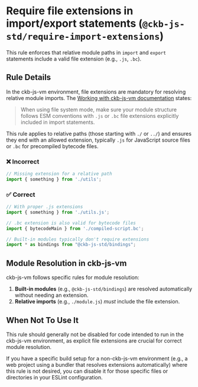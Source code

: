 # Require file extensions in import/export statements (`@ckb-js-std/require-import-extensions`)

<!-- end auto-generated rule header -->

This rule enforces that relative module paths in `import` and `export` statements include a valid file extension (e.g., `.js`, `.bc`).

## Rule Details

In the ckb-js-vm environment, file extensions are mandatory for resolving relative module imports. The [Working with ckb-js-vm documentation](https://github.com/nervosnetwork/ckb-js-vm/tree/main/docs/tutorial/src/ckb-js-vm.md#module-resolution-rules) states:

> When using file system mode, make sure your module structure follows ESM conventions with `.js` or `.bc` file extensions explicitly included in import statements.

This rule applies to relative paths (those starting with `./` or `../`) and ensures they end with an allowed extension, typically `.js` for JavaScript source files or `.bc` for precompiled bytecode files.

### ❌ Incorrect

```js
// Missing extension for a relative path
import { something } from './utils';
```

### ✅ Correct

```js
// With proper .js extensions
import { something } from './utils.js';

// .bc extension is also valid for bytecode files
import { bytecodeMain } from './compiled-script.bc';

// Built-in modules typically don't require extensions
import * as bindings from "@ckb-js-std/bindings";
```

## Module Resolution in ckb-js-vm

ckb-js-vm follows specific rules for module resolution:

1.  **Built-in modules** (e.g., `@ckb-js-std/bindings`) are resolved automatically without needing an extension.
2.  **Relative imports** (e.g., `./module.js`) *must* include the file extension.

## When Not To Use It

This rule should generally not be disabled for code intended to run in the ckb-js-vm environment, as explicit file extensions are crucial for correct module resolution.

If you have a specific build setup for a non-ckb-js-vm environment (e.g., a web project using a bundler that resolves extensions automatically) where this rule is not desired, you can disable it for those specific files or directories in your ESLint configuration. 
